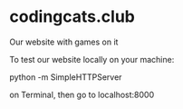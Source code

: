 # codingcats.club
Our website with games on it

To test our website locally on your machine:

python -m SimpleHTTPServer

on Terminal, then go to localhost:8000
